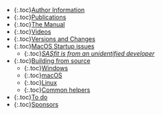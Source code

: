   - {:.toc}[Author Information](#author-information)
  - {:.toc}[Publications](#publications)
  - {:.toc}[The Manual](#the-manual)
  - {:.toc}[Videos](#videos)
  - {:.toc}[Versions and Changes](#versions-and-changes)
  - {:.toc}[MacOS Startup issues](#macos-startup-issues)
    - {:.toc}[*SASfit is from an unidentified developer*](#sasfit-is-from-an-unidentified-developer)
  - {:.toc}[Building from source](#building-from-source)
    - {:.toc}[Windows](#windows)
    - {:.toc}[macOS](#macos)
    - {:.toc}[Linux](#linux)
    - {:.toc}[Common helpers](#common-helpers)
  - {:.toc}[To do](#to-do)
  - {:.toc}[Sponsors](#sponsors)
